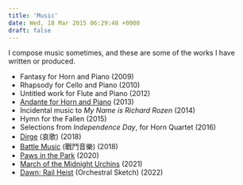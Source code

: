 ```yaml
---
title: 'Music'
date: Wed, 18 Mar 2015 06:29:48 +0000
draft: false
---
```


I compose music sometimes, and these are some of the works I have written or produced.

* Fantasy for Horn and Piano (2009)
* Rhapsody for Cello and Piano (2010)
* Untitled work for Flute and Piano (2012)
* [Andante for Horn and Piano](https://www.youtube.com/watch?v=51PzOuaIt2k) (2013)
* Incidental music to _My Name is Richard Rozen_ (2014)
* Hymn for the Fallen (2015)
* Selections from _Independence Day_, for Horn Quartet (2016)
* [Dirge](https://soundcloud.com/alex-hong-chao/dirge) (哀歌) (2018)
* [Battle Music](https://soundcloud.com/alex-hong-chao/battle-music) (戰鬥音樂) (2018)
* [Paws in the Park](https://soundcloud.com/alex-hong-chao/paws-in-the-park) (2020)
* [March of the Midnight Urchins](https://soundcloud.com/alex-hong-chao/march-of-the-midnight-urchins) (2021)
* [Dawn; Rail Heist](https://soundcloud.com/alex-hong-chao/rail-heist) (Orchestral Sketch) (2022)
